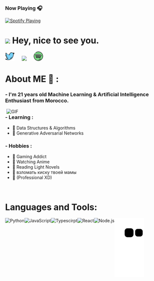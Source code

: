 ### Now Playing 🎧

[<img src="https://spotify-github-profile.vercel.app/api/view.svg?uid=rsspczkp3g4guni467rak4x8e&cover_image=true&theme=natemoo-re" alt="Spotify Playing" width="350" style="align: left"/>](https://open.spotify.com/user/rsspczkp3g4guni467rak4x8e)


<h1><img src="https://emojis.slackmojis.com/emojis/images/1531849430/4246/blob-sunglasses.gif?1531849430" width="30"/> Hey, nice to see you.</h1>

<p align="left">
<a href="https://twitter.com/11pmU" target="_blank"><img height="30" src="https://raw.githubusercontent.com/AbhishekMaira10/AbhishekMaira10/master/Resources/png/twitter.png?raw=true"></a>&nbsp;&nbsp;&nbsp;&nbsp;&nbsp;
<a href="https://www.instagram.com/Th3r3alz3r0_/" target="_blank"><img height="30" src="https://image.flaticon.com/icons/svg/725/725278.svg"></a>&nbsp;&nbsp;&nbsp;&nbsp;&nbsp;
<a href="https://open.spotify.com/user/rsspczkp3g4guni467rak4x8e" target="_blank"><img height="30" src="https://raw.githubusercontent.com/AbhishekMaira10/AbhishekMaira10/master/Resources/png/spotify.png?raw=true"></a>&nbsp;&nbsp;&nbsp;&nbsp;&nbsp;

<br />


# About ME 💬 :

### - I'm 21 years  old Machine Learning & Artificial Intelligence Enthusiast from Morocco.

<img hight="400" width="500" alt="GIF" align="right" src="https://github.com/Xx-Ashutosh-xX/Xx-Ashutosh-xX/blob/master/assets/1936.gif">

### - Learning :
- 🐧 Data Structures & Algorithms
- 🐧 Generative Adversarial Networks

### - Hobbies : 
- 🐧 Gaming Addict
- 🐧 Watching Anime
- 🐧 Reading Light Novels
- 🐧 взломать киску твоей мамы
- 🐧 (Professional XD)
</br>


# Languages and Tools:

<a href="https://www.python.org" target="_blank"><img align="left" alt="Python" height ="25px" src="https://raw.githubusercontent.com/rahul-jha98/github_readme_icons/main/language_and_tools/square/python/python.svg"></a>
<a href="https://developer.mozilla.org/en-US/docs/Web/JavaScript" target="_blank"> <img align="left" alt="JavaScript" height ="25px"  src="https://raw.githubusercontent.com/rahul-jha98/github_readme_icons/main/language_and_tools/square/javascript/javascript.svg"> </a>
<a href="https://www.typescriptlang.org/" target="_blank"><img align="left" alt="Typescirpt" height ="25px" src="https://raw.githubusercontent.com/rahul-jha98/github_readme_icons/main/language_and_tools/square/typescript/typescript.svg"></a>
<a href="https://reactjs.org/" target="_blank"> <img align="left" alt="React" height ="25px" src="https://raw.githubusercontent.com/rahul-jha98/github_readme_icons/main/language_and_tools/square/react/react.svg"></a>
<a href="https://nodejs.org" target="_blank"><img align="left" alt="Node.js" height ="25px" src="https://raw.githubusercontent.com/rahul-jha98/github_readme_icons/main/language_and_tools/square/node/node.svg"></a>

<a href="https://11pmworld.com" target="_blank"><img src="https://github.com/rafaballerini/rafaballerini/blob/output/github-contribution-grid-snake.svg" alt="sneke"></a>
